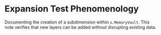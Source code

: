 # Expansion Test Phenomenology

Documenting the creation of a subdimension within `x.MemoryVault`.
This note verifies that new layers can be added without disrupting existing data.
